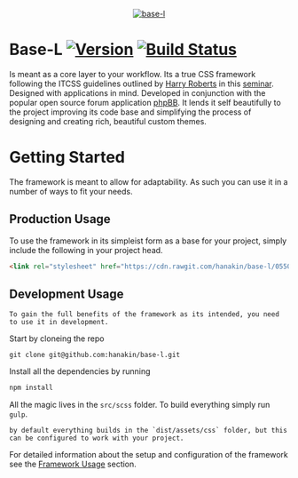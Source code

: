 <p align="center">
	<a href="https://github.com/hanakin/base-l">
		<img alt="base-l" src="https://rawgit.com/hanakin/base-l/master/base-l-banner.svg)">
	</a>
</p>

# Base-L [![Version](https://www.npmjs.com/package/base-l)](https://img.shields.io/npm/v/base-l.svg?style=flat-square) [![Build Status](https://img.shields.io/travis/hanakin/base-l/master.svg?style=flat-square)](https://travis-ci.org/hanakin/base-l)
Is meant as a core layer to your workflow. Its a true CSS framework following
the ITCSS guidelines outlined by [Harry Roberts](http://www.csswizardry.com) in
this [seminar](https://www.youtube.com/watch?v=1OKZOV-iLj4). Designed with
applications in mind. Developed in conjunction with the popular open source
forum application [phpBB](http://www.phpbb.org). It lends it self beautifully to
the project improving its code base and simplifying the process of designing and
creating rich, beautiful custom themes.

# Getting Started
The framework is meant to allow for adaptability. As such you can use it in a
number of ways to fit your needs.

## Production Usage
To use the framework in its simpleist form as a base for your project, simply
include the following in your project head.

```html
<link rel="stylesheet" href="https://cdn.rawgit.com/hanakin/base-l/05504206/dist/assets/css/core.0.12.0.css">
```

## Development Usage
	To gain the full benefits of the framework as its intended, you need to use it in development.

Start by cloneing the repo
```git
git clone git@github.com:hanakin/base-l.git
```

Install all the dependencies by running
```bash
npm install
```

All the magic lives in the `src/scss` folder. To build everything simply run
`gulp`.

	by default everything builds in the `dist/assets/css` folder, but this can be configured to work with your project.

For detailed information about the setup and configuration of the framework see
the [Framework Usage](http://hanakin.github.io/base-l/#/about/) section.
